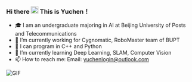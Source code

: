 ### Hi there <img src='https://d.tw93.fun/images/hi.gif' alt='Hi' width="20"/> This is Yuchen！
- 🎓 I am an undergraduate majoring in AI at Beijing University of Posts and Telecommunications
- 🔭 I’m currently working for Cygnomatic, RoboMaster team of BUPT
- 🦾 I can program in C++ and Python
- 🌱 I’m currently learning Deep Learning, SLAM, Computer Vision
- 📫 How to reach me: Email: yuchenlogin@outlook.com
<img align="center" alt="GIF" src="https://media.giphy.com/media/hrSFdM4rg8VFpXyz2m/giphy.gif" />
